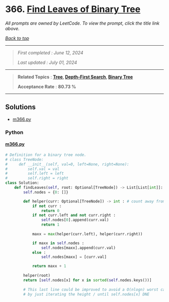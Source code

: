 # 366. [Find Leaves of Binary Tree](<https://leetcode.com/problems/find-leaves-of-binary-tree>)

*All prompts are owned by LeetCode. To view the prompt, click the title link above.*

*[Back to top](<../README.md>)*

------

> *First completed : June 12, 2024*
>
> *Last updated : July 01, 2024*

------

> **Related Topics** : **[Tree](<by_topic/Tree.md>), [Depth-First Search](<by_topic/Depth-First Search.md>), [Binary Tree](<by_topic/Binary Tree.md>)**
>
> **Acceptance Rate** : **80.73 %**

------

## Solutions

- [m366.py](<../my-submissions/m366.py>)
### Python
#### [m366.py](<../my-submissions/m366.py>)
```Python
# Definition for a binary tree node.
# class TreeNode:
#     def __init__(self, val=0, left=None, right=None):
#         self.val = val
#         self.left = left
#         self.right = right
class Solution:
    def findLeaves(self, root: Optional[TreeNode]) -> List[List[int]]:
        self.nodes = {0: []}

        def helper(curr: Optional[TreeNode]) -> int : # count away from leaf
            if not curr :
                return 0
            if not curr.left and not curr.right :
                self.nodes[0].append(curr.val)
                return 1
            
            maxx = max(helper(curr.left), helper(curr.right))

            if maxx in self.nodes :
                self.nodes[maxx].append(curr.val)
            else :
                self.nodes[maxx] = [curr.val]

            return maxx + 1
        
        helper(root)
        return [self.nodes[x] for x in sorted(self.nodes.keys())]
        
        # This last line could be improved to avoid a O(nlogn) worst case linked List
        # by just iterating the height / until self.nodes[x] DNE
```

